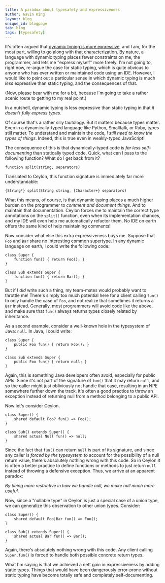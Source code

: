 ```yaml
---
title: A paradox about typesafety and expressiveness
author: Gavin King
layout: blog
unique_id: blogpage
tab: blog
tags: [typesafety]
---
```


It's often argued that 
[dynamic typing is more expressive](http://c2.com/cgi/wiki?DavidThomasOnTheBenefitsOfDynamicTyping),
and I am, for the most part, willing to go along with that
characterization. By nature, a language with dynamic
typing places fewer constraints on me, the programmer, and 
lets me "express myself" more freely. I'm not going to,
right now, re-argue the case for static typing, which is
quite obvious to anyone who has ever written or maintained
code using an IDE. However, I would like to point out a
particular sense in which dynamic typing is much _less_ 
expressive than static typing, and the consequences of 
that.

(Now, please bear with me for a bit, because I'm going to 
take a rather scenic route to getting to my real point.)

In a nutshell, dynamic typing is less expressive than
static typing in that _it doesn't fully express types_.

Of course that's a rather silly tautology. But it matters
because types matter. Even in a dynamically-typed language 
like Python, Smalltalk, or Ruby, types still matter. To
understand and maintain the code, _I still need to know
the types of things_. Indeed, this is true even in 
weakly-typed JavaScript!

The consequence of this is that dynamically-typed code is
_far less self-documenting_ than statically typed code.
Quick, what can I pass to the following function? What
do I get back from it?

    function split(string, separators)

Translated to Ceylon, this function signature is immediately 
far more understandable:

    {String*} split(String string, {Character+} separators)

What this means, of course, is that dynamic typing places
a much higher burden on the programmer to _comment and 
document things_. And to maintain that documentation. 
Ceylon forces me to maintain the correct type annotations
on the `split()` function, even when its implementation
chances, and my IDE will even help me automatically 
refactor them. No IDE on earth offers the same kind of 
help maintaining comments!

Now consider what else this extra expressiveness buys me.
Suppose that `Foo` and `Bar` share no interesting common
supertype. In any dynamic language on earth, I could write 
the following code:

    class Super {
        function fun() { return Foo(); }
    }
    
    class Sub extends Super {
        function fun() { return Bar(); }
    }

But if I _did_ write such a thing, my team-mates would
probably want to throttle me! There's simply too much 
potential here for a client calling `fun()` to only 
handle the case of `Foo`, and not realize that sometimes
it returns a `Bar` instead. Generally, most programmers 
will avoid code like the above, and make sure that `fun()` 
always returns types closely related by inheritance.

As a second example, consider a well-known hole in the
typesystem of Java: `null`. In Java, I could write:

    class Super {
        public Foo fun() { return Foo(); }
    }
    
    class Sub extends Super {
        public Foo fun() { return null; }
    }

Again, this is something Java developers often avoid,
especially for public APIs. Since it's not part of the 
signature of `fun()` that it may return `null`, and so 
the caller might just obliviously not handle that case,
resulting in an NPE somewhere further down the track,
it's often a good practice to throw an exception instead
of returning null from a method belonging to a public API.

Now let's consider Ceylon.

    class Super() {
        shared default Foo? fun() => Foo();
    }
    
    class Sub() extends Super() {
        shared actual Null fun() => null;
    }

Since the fact that `fun()` can return `null` is part of
its signature, and since any caller is _forced by the
typesystem_ to account for the possibility of a null 
return value, there's absolutely nothing wrong with this 
code. So in Ceylon it is often a better practice to define 
functions or methods to just return `null` instead of 
throwing a defensive exception. Thus, we arrive at an 
apparent paradox:

_By being more restrictive in how we handle null, we make
null much more useful._

Now, since a "nullable type" in Ceylon is just a special
case of a union type, we can generalize this observation 
to other union types. Consider:

    class Super() {
        shared default Foo|Bar fun() => Foo();
    }
    
    class Sub() extends Super() {
        shared actual Bar fun() => Bar();
    }

Again, there's absolutely nothing wrong with this code.
Any client calling `Super.fun()` is forced to handle both
possible concrete return types.

What I'm saying is that we achieved a nett gain in 
expressiveness by adding static types. Things that would
have been dangerously error-prone without static typing 
have become totally safe and completely self-documenting.
